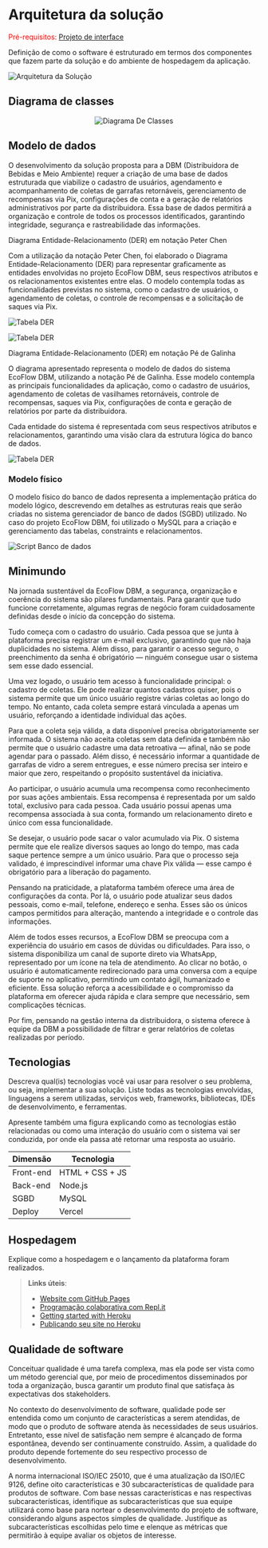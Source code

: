 # Arquitetura da solução

<span style="color:red">Pré-requisitos: <a href="05-Projeto-interface.md"> Projeto de interface</a></span>

Definição de como o software é estruturado em termos dos componentes que fazem parte da solução e do ambiente de hospedagem da aplicação.

![Arquitetura da Solução](images/arquitetura.png)

## Diagrama de classes

<p align="center">
  <img src="images/DiagramaDeClasses.jpg" alt="Diagrama De Classes">
</p>



##  Modelo de dados

O desenvolvimento da solução proposta para a DBM (Distribuidora de Bebidas e Meio Ambiente) requer a criação de uma base de dados estruturada que viabilize o cadastro de usuários, agendamento e acompanhamento de coletas de garrafas retornáveis, gerenciamento de recompensas via Pix, configurações de conta e a geração de relatórios administrativos por parte da distribuidora. Essa base de dados permitirá a organização e controle de todos os processos identificados, garantindo integridade, segurança e rastreabilidade das informações.

Diagrama Entidade-Relacionamento (DER) em notação Peter Chen

Com a utilização da notação Peter Chen, foi elaborado o Diagrama Entidade-Relacionamento (DER) para representar graficamente as entidades envolvidas no projeto EcoFlow DBM, seus respectivos atributos e os relacionamentos existentes entre elas. O modelo contempla todas as funcionalidades previstas no sistema, como o cadastro de usuários, o agendamento de coletas, o controle de recompensas e a solicitação de saques via Pix.

![Tabela DER](images/TabelaDER.png)

![Tabela DER](images/DERrelacional.png)



Diagrama Entidade-Relacionamento (DER) em notação Pé de Galinha

O diagrama apresentado representa o modelo de dados do sistema EcoFlow DBM, utilizando a notação Pé de Galinha. Esse modelo contempla as principais funcionalidades da aplicação, como o cadastro de usuários, agendamento de coletas de vasilhames retornáveis, controle de recompensas, saques via Pix, configurações de conta e geração de relatórios por parte da distribuidora.

Cada entidade do sistema é representada com seus respectivos atributos e relacionamentos, garantindo uma visão clara da estrutura lógica do banco de dados. 

![Tabela DER](images/PeGalinha.png)

### Modelo físico

O modelo físico do banco de dados representa a implementação prática do modelo lógico, descrevendo em detalhes as estruturas reais que serão criadas no sistema gerenciador de banco de dados (SGBD) utilizado. No caso do projeto EcoFlow DBM, foi utilizado o MySQL para a criação e gerenciamento das tabelas, constraints e relacionamentos.

![Script Banco de dados](images/scriptsbd.png)


## Minimundo

Na jornada sustentável da EcoFlow DBM, a segurança, organização e coerência do sistema são pilares fundamentais. Para garantir que tudo funcione corretamente, algumas regras de negócio foram cuidadosamente definidas desde o início da concepção do sistema.

Tudo começa com o cadastro do usuário. Cada pessoa que se junta à plataforma precisa registrar um e-mail exclusivo, garantindo que não haja duplicidades no sistema. Além disso, para garantir o acesso seguro, o preenchimento da senha é obrigatório — ninguém consegue usar o sistema sem esse dado essencial.

Uma vez logado, o usuário tem acesso à funcionalidade principal: o cadastro de coletas. Ele pode realizar quantos cadastros quiser, pois o sistema permite que um único usuário registre várias coletas ao longo do tempo. No entanto, cada coleta sempre estará vinculada a apenas um usuário, reforçando a identidade individual das ações.

Para que a coleta seja válida, a data disponível precisa obrigatoriamente ser informada. O sistema não aceita coletas sem data definida e também não permite que o usuário cadastre uma data retroativa — afinal, não se pode agendar para o passado. Além disso, é necessário informar a quantidade de garrafas de vidro a serem entregues, e esse número precisa ser inteiro e maior que zero, respeitando o propósito sustentável da iniciativa.

Ao participar, o usuário acumula uma recompensa como reconhecimento por suas ações ambientais. Essa recompensa é representada por um saldo total, exclusivo para cada pessoa. Cada usuário possui apenas uma recompensa associada à sua conta, formando um relacionamento direto e único com essa funcionalidade.

Se desejar, o usuário pode sacar o valor acumulado via Pix. O sistema permite que ele realize diversos saques ao longo do tempo, mas cada saque pertence sempre a um único usuário. Para que o processo seja validado, é imprescindível informar uma chave Pix válida — esse campo é obrigatório para a liberação do pagamento.

Pensando na praticidade, a plataforma também oferece uma área de configurações da conta. Por lá, o usuário pode atualizar seus dados pessoais, como e-mail, telefone, endereço e senha. Esses são os únicos campos permitidos para alteração, mantendo a integridade e o controle das informações.

Além de todos esses recursos, a EcoFlow DBM se preocupa com a experiência do usuário em casos de dúvidas ou dificuldades. Para isso, o sistema disponibiliza um canal de suporte direto via WhatsApp, representado por um ícone na tela de atendimento. Ao clicar no botão, o usuário é automaticamente redirecionado para uma conversa com a equipe de suporte no aplicativo, permitindo um contato ágil, humanizado e eficiente. Essa solução reforça a acessibilidade e o compromisso da plataforma em oferecer ajuda rápida e clara sempre que necessário, sem complicações técnicas.

Por fim, pensando na gestão interna da distribuidora, o sistema oferece à equipe da DBM a possibilidade de filtrar e gerar relatórios de coletas realizadas por período.

## Tecnologias

Descreva qual(is) tecnologias você vai usar para resolver o seu problema, ou seja, implementar a sua solução. Liste todas as tecnologias envolvidas, linguagens a serem utilizadas, serviços web, frameworks, bibliotecas, IDEs de desenvolvimento, e ferramentas.

Apresente também uma figura explicando como as tecnologias estão relacionadas ou como uma interação do usuário com o sistema vai ser conduzida, por onde ela passa até retornar uma resposta ao usuário.


| **Dimensão**   | **Tecnologia**  |
| ---            | ---             |
| Front-end      | HTML + CSS + JS  |
| Back-end       | Node.js         |
| SGBD           | MySQL           |
| Deploy         | Vercel      |


## Hospedagem

Explique como a hospedagem e o lançamento da plataforma foram realizados.

> **Links úteis**:
> - [Website com GitHub Pages](https://pages.github.com/)
> - [Programação colaborativa com Repl.it](https://repl.it/)
> - [Getting started with Heroku](https://devcenter.heroku.com/start)
> - [Publicando seu site no Heroku](http://pythonclub.com.br/publicando-seu-hello-world-no-heroku.html)

## Qualidade de software

Conceituar qualidade é uma tarefa complexa, mas ela pode ser vista como um método gerencial que, por meio de procedimentos disseminados por toda a organização, busca garantir um produto final que satisfaça às expectativas dos stakeholders.

No contexto do desenvolvimento de software, qualidade pode ser entendida como um conjunto de características a serem atendidas, de modo que o produto de software atenda às necessidades de seus usuários. Entretanto, esse nível de satisfação nem sempre é alcançado de forma espontânea, devendo ser continuamente construído. Assim, a qualidade do produto depende fortemente do seu respectivo processo de desenvolvimento.

A norma internacional ISO/IEC 25010, que é uma atualização da ISO/IEC 9126, define oito características e 30 subcaracterísticas de qualidade para produtos de software. Com base nessas características e nas respectivas subcaracterísticas, identifique as subcaracterísticas que sua equipe utilizará como base para nortear o desenvolvimento do projeto de software, considerando alguns aspectos simples de qualidade. Justifique as subcaracterísticas escolhidas pelo time e elenque as métricas que permitirão à equipe avaliar os objetos de interesse.


